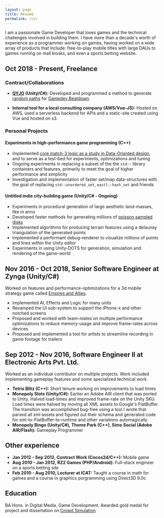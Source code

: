 ```yaml
---
layout: page
title: Résumé
permalink: /cv/
---
```


I am a passionate Game Developer that loves games and the technical challenges involved in building them. I have more than a decade's worth of experience as a programmer working on games, having worked on a wide array of products that include: free-to-play mobile titles with large DAUs to games running on mall kiosks, and even a sports betting website.

## Oct 2018 - Present, Freelance

### Contract/Collaborations

- **[QYJO](https://qyjo.in/) (Unity/C#):** Developed and programmed a method to generate [random paths](https://medium.com/@1basudevpatel/random-paths-in-gamedev-beatdown-a913a1d8c5e6) for [Gamedev Beatdown](https://store.steampowered.com/app/1100300/Gamedev_Beatdown/).

- **Internal tool for a local consulting company (AWS/Vue-JS):** Hosted on AWS, used a serverless backend for APIs and a static-site created using Vue and hosted on s3.

### Personal Projects

#### Experiments in high-performance game programming (C++)

- Implemented [core match-3 logic as a study in Data-Oriented design](https://github.com/bapel/CodeSomeGames/tree/match3/Match3), and to serve as a test-bed for experiments, optimizations and tuning
- Ongoing experiments in replacing a subset of the the `std::` library containers and features, primarily to meet the goal of higher performance and simplicity
- Investigation and implementation of faster set/map data-structures with the goal of replacing `std::unordered_set`, `eastl::hash_set` and friends

#### Untitled indie city-building game (Unity/C# - Ongoing)

- Experiments in procedural generation of large aesthetic land-masses, like in anno
- Developed faster methods for generating millions of [poisson sampled disks](https://medium.com/@1basudevpatel/faster-poisson-sampling-a76cb9a99825)
- Implemented algorithms for producing terrain features using a delaunay triangulation of the generated points
- Implemented a performant debug-renderer to visualize millions of points and lines within the Unity editor
- Experiments in using Unity-DOTS for generation, simulation and rendering of the game-world

## Nov 2016 - Oct 2018, Senior Software Engineer at Zynga (Unity/C#)

Worked on features and performance-optimizations for a 3d mobile strategy game called [Empires and Allies](https://www.youtube.com/watch?v=XT-J99zNf_w).

- Implemented AI, Effects and Logic for many units
- Revamped the UI sub-system to support the iPhone-x and other notched screens
- Proposed and worked with team-mates on multiple performance optimizations to reduce memory-usage and improve frame-rates across devices
- Proposed and implemented a tool for artists to streamline recording in game footage for trailers 

## Sep 2012 - Nov 2016, Software Engineer II at Electronic Arts Pvt. Ltd.

Worked as an individual contributor on multiple projects. Work included implementing gameplay features and some specialized technical work.

- **Tetris Blitz (C++):** Short tenure working on improvements to load times
- **Monopoly Slots (Unity/C#):** Earlier an Adobe AIR client that was ported to Unity. Halved load-times and improved frame-rate on the Unity SKU. Load times were halved by moving all XML assets to Google's FlatBuffer. The transition was accomplished bug-free using a tool I wrote that parsed all xml assets and figured out their schema and generated code for xml-to-FlatBuffer-to-runtime and other variations automagically
- **Monopoly Bingo (Unity/C#), Theme Park (C++), Sims Social (Adobe AIR/Flash):** Gameplay Programmer

## Other experience

- **Jan 2012 - Sep 2012, Contract Work (Cocos2d/C++):** Mobile game
- **Aug 2010 - Jan 2012, RZ2 Games (PHP/Android):** Full-stack engineer on a sports betting site
- **Feb 2010 - Aug 2010, Lecturer at ICAT:** Taught a course in math for games and a course in graphics porgramming using Direct3D 9.0c

## Education

BA Hons. in Digital Media, Game Development. Awarded gold medal for project and dissertation on [Crowd Simulation](https://www.youtube.com/watch?v=vxSII4mlig8)